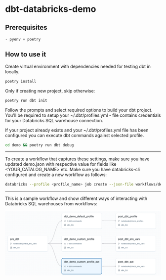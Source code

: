 # dbt-databricks-demo

## Prerequisites

    - pyenv + poetry

## How to use it
Create virtual environment with dependencies needed for testing dbt in locally.

```sh 
poetry install
```

Only if creating new project, skip otherwise:
```sh
poetry run dbt init
```

Follow the prompts and select required options to build your dbt project.
You'll be required to setup your ~/.dbt/profiles.yml - file contains credentials for your Databricks SQL warehouse connection.


If your project already exists and your ~/.dbt/profiles.yml file has been configured you can execute dbt commands against selected profile.

```sh
cd demo && poetry run dbt debug
```

-----
To create a workflow that captures these settings, make sure you have updated demo.json with respective value for fields like <YOUR_CATALOG_NAME> etc.
Make sure you have databricks-cli configured and create a new workflow as follows:
```sh
databricks --profile <profile_name> job create --json-file workflows/demo.json
```

--- 
This is a sample workflow and show different ways of interacting with Databricks SQL warehouses from workflows:

![dbt](img/workflow.png)